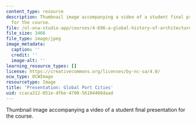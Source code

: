 ```yaml
---
content_type: resource
description: Thumbnail image accompanying a video of a student final presentation
  for the course.
file: /ol-ocw-studio-app/courses/4-696-a-global-history-of-architecture-writing-seminar-spring-2008/ccaca312051edfbe470056104408daad_2.jpg
file_size: 3466
file_type: image/jpeg
image_metadata:
  caption: ''
  credit: ''
  image-alt: ''
learning_resource_types: []
license: https://creativecommons.org/licenses/by-nc-sa/4.0/
ocw_type: OCWImage
resourcetype: Image
title: 'Presentation: Global Port Cities'
uid: ccaca312-051e-dfbe-4700-56104408daad
---
```

Thumbnail image accompanying a video of a student final presentation for the course.